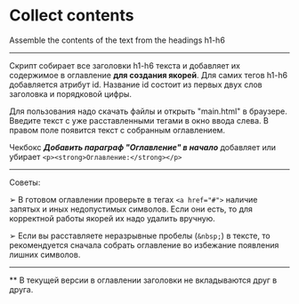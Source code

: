 # Collect contents

Assemble the contents of the text from the headings h1-h6

***

Скрипт собирает все заголовки h1-h6 текста и добавляет их содержимое в оглавление **для создания якорей**. Для самих тегов h1-h6 добавляется атрибут id. Название id состоит из первых двух слов заголовка и порядковой цифры.

Для пользования надо скачать файлы и открыть "main.html" в браузере.
Введите текст с уже расставленными тегами в окно ввода слева. В правом поле появится текст с собранным оглавлением.

Чекбокс ***Добавить параграф "Оглавление" в начало*** добавляет или убирает ```<p><strong>Оглавление:</strong></p>``` 

***

Советы:

➢ В готовом оглавлении проверьте в тегах ```<a href="#">``` наличие запятых и иных недопустимых символов. Если они есть, то для корректной работы якорей их надо удалить вручную.

➢ Если вы расставляете неразрывные пробелы (```&nbsp;```) в тексте, то рекомендуется сначала собрать оглавление во избежание появления лишних символов.

***

** В текущей версии в оглавлении заголовки не вкладываются друг в друга.
